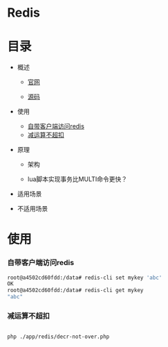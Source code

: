 # Redis

# 目录

* 概述
    
    * [官网](http://redis.io)

    * [源码](https://github.com/antirez/redis)

* 使用
   
    * [自带客户端访问redis](#自带客户端访问redis)
    * [减运算不超扣](#减运算不超扣)

* 原理
  
    * 架构

    * lua脚本实现事务比MULTI命令更快？

* 适用场景

* 不适用场景





# 使用

### 自带客户端访问redis

```bash
root@a4502cd60fdd:/data# redis-cli set mykey 'abc'
OK
root@a4502cd60fdd:/data# redis-cli get mykey
"abc"
```


### 减运算不超扣

```bash

php ./app/redis/decr-not-over.php

```




